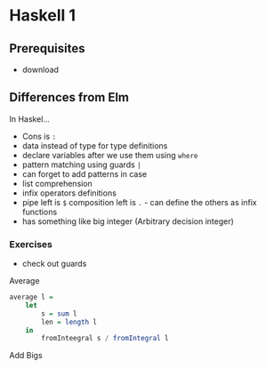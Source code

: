 # Haskell 1

## Prerequisites
- download

## Differences from Elm
In Haskel...
- Cons is `:` 
- data instead of type for type definitions
- declare variables after we use them using `where`
- pattern matching using guards `|`
- can forget to add patterns in case
- list comprehension
- infix operators definitions
- pipe left is `$` composition left is `.` - can define the others as infix functions
- has something like big integer (Arbitrary decision integer)

### Exercises
- check out guards

Average
```haskell
average l = 
	let
		s = sum l
		len = length l 
    in  
		fromInteegral s / fromIntegral l
```

Add Bigs
```haskell
```